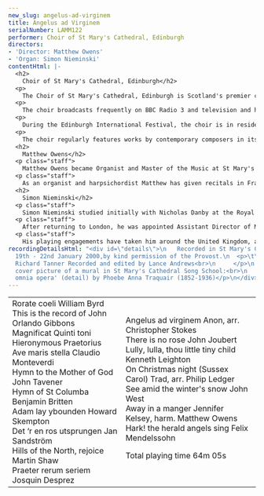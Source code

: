 ```yaml
---
new_slug: angelus-ad-virginem
title: Angelus ad Virginem
serialNumber: LAMM122
performer: Choir of St Mary's Cathedral, Edinburgh
directors:
- 'Director: Matthew Owens'
- 'Organ: Simon Nieminski'
contentHtml: |-
  <h2>
    Choir of St Mary's Cathedral, Edinburgh</h2>
  <p>
    The Choir of St Mary's Cathedral, Edinburgh is Scotland's premier cathedral choir and unique in Scotland, maintaining as it does a daily choral tradition. The choristers are educated at St Mary's Music School, which acts as the choir school for the cathedral, again unique in Scotland. In 1978 St Mary's Cathedral became the first to offer girls scholarships to sing with the boys as trebles. The lay clerks of the choir consist of undergraduate choral scholars reading a diverse range of subjects at Edinburgh University, and more experienced singers.</p>
  <p>
    The choir broadcasts frequently on BBC Radio 3 and television and has made a number of recordings on the Herald, Lammas and Priory labels. It has a busy schedule of concerts, and, in recent years, has worked with the King's Consort, the Scottish Chamber Orchestra, the BBC Scottish Symphony Orchestra, the Scottish Concert Orchestra and the Scottish Early Music Consort. It has toured extensively within recent years; including France in 1994 when the choir received a standing ovation at Notre Dame Cathedral, Paris. In 1996 the choir undertook a tour of English cathedrals and abbeys, where the concert it gave in Westminster Abbey was described in Choir and Organ as "an exquisite performance". In 1997 the Choir toured Holland and America. They also toured Germany with the London Festival Orchestra and took part in the European Festival of Music in Basle, Switzerland.</p>
  <p>
    During the Edinburgh International Festival, the choir is in residence, singing the daily services and broadcasting Choral Evensong on BBC Radio 3. In addition it gives a number of concerts in the Festival Fringe. Highlights in the current season include a performance of Handels Messiah with the BT Scottish Ensemble, a concert with Unique Events as part of the official 2000 Hogmany celebrations and two CD recordings. Plans are in hand for tours to Malta in 2001, Norway in 2002 and the USA in 2003.</p>
  <p>
    The choir regularly features works by contemporary composers in its repertoire: three commissions from Kenneth Leighton, a Scottish premiére of John Tavener's Hymns of Paradise with the London Festival Orchestra, and a commission from Francis Grier, Salve Regina. In November, 1999, the choir gave the first performance of Adam Lay y bounden by Howard Skempton and in August of 2000 will give the first performance of a new work by Francis Jackson. Forthcoming commissions also include Richard Allain, James MacMillan and Swedish composer, Jan Sandström.</p>
  <h2>
    Matthew Owens</h2>
  <p class="staff">
    Matthew Owens became Organist and Master of the Music at St Mary's Cathedral, Edinburgh, in September 1999. He is also Tutor in Organ Studies at the Royal Northern College of Music and Director of the Exon Singers. Born in Manchester in 1971, he studied at Chetham's School of Music and was subsequently Organ Scholar at The Queen's College, Oxford from where he graduated with honours in music and made his recording debut as a conductor at the age of 21. He then studied at the Royal Northern College of Music, and in 1994 received the highest award for performance, the Professional Performance Diploma, with distinction, and won the college Bach prize. He also received a Master's Degree from the University of Manchester. In the same year he took the Associateship and Fellowship diplomas of the Royal College of Organists, winning all the major prizes in both, and was awarded the Silver Medal of The Worshipful Company of Musicians. A Countess of Munster scholarship then enabled Matthew to study with Jacques van Oortmerssen at the Sweelinck Conservatorium in Amsterdam in 1995, when he was also a finalist in the Royal College of Organists Performer of the Year competition. In 1996 he was appointed Sub Organist at Manchester Cathedral and was awarded the W.T. Best Memorial Scholarship by The Worshipful Company of Musicians for further studies on the organ.</p>
  <p class="staff">
    As an organist and harpsichordist Matthew has given recitals in France and Switzerland and throughout the UK, including festival appearances at Newbury, Oxford and Peterborough and at venues such as Westminster Cathedral, St John's Smith Square and the Fairfields Hall, Croydon. As organist to the National Youth Choir of Great Britain, he has given solo performances throughout New Zealand and Australia and was appointed Assistant Conductor of the choir in 1993, becoming Associate Conductor in 1997. As a conductor and organist he has premiered works by leading composers including Richard Allain, George Lloyd, Michael Nyman, Howard Skempton and Giles Swayne.</p>
  <h2>
    Simon Nieminski</h2>
  <p class="staff">
    Simon Nieminski studied initially with Nicholas Danby at the Royal College of Music, where he gained their associate diploma. He was then awarded the Organ Scholarship of Pembroke College, Cambridge. After graduating with honours in music from Cambridge University, he was appointed Organ Scholar of York Minster for two years, during which time he became a Fellow of the Royal College of Organists. He left York to become Assistant Organist of Dundee Cathedral.</p>
  <p class="staff">
    After returning to London, he was appointed Assistant Director of Music at the Priory Church of St Bartholomew the Great, in the City of London, and Organ Tutor at Kingston University. In addition to playing and teaching, he regularly conducted the professional choir of St Bartholomew's, and several other semi-professional choirs. He was appointed to St Mary's Cathedral in October 1998. He also writes reviews and articles on church and organ music, which have been published in Organists Review and the Musical Times.</p>
  <p class="staff">
    His playing engagements have taken him around the United Kingdom, as well as to Sweden, Holland, Germany, and most recently Malta and the USA. He has also taken part in live broadcasts on BBC Radio 3, Radio York and Swedish national radio, and recordings on Radio 4 and three times for the BBC television programme Songs of Praise. In May 2000 he returned to the USA to record the complete Promenades en Provence by Eugène Reuchsel on the Pro Organo label, for the centenary of the composers birth, on the organ of St Louis RC Cathedral, Missouri.</p>
recordingDetailsHtml: "<div id=\"details\">\n   Recorded in St Mary's Cathedral, Edinburgh
  19th - 22nd January 2000,by kind permission of the Provost.\n  <p>\t\tProduced by
  Richard Tanner Recorded and edited by Lance Andrews<br>\n     </p>\n  <p>\n    Front
  cover picture of a mural in St Mary's Cathedral Song School:<br>\n    'Benedicite
  omnia opera' (detail) by Phoebe Anna Traquair (1852-1936)</p>\n</div>"
---
```


<table class="tracktable">
  <tbody>
    <tr>
      <td class="column1">
        <span class="trackname">Rorate coeli </span> <span class="composer">William Byrd</span><br>
        <span class="trackname"> This is the record of John </span> <span class="composer">Orlando Gibbons</span><br>
        <span class="trackname"> Magnificat Quinti toni </span> <span class="composer">Hieronymous Praetorius</span><br>
        <span class="trackname"> Ave maris stella </span> <span class="composer">Claudio Monteverdi</span><br>
        <span class="trackname"> Hymn to the Mother of God </span> <span class="composer">John Tavener</span><br>
        <span class="trackname"> Hymn of St Columba </span> <span class="composer">Benjamin Britten</span><br>
        <span class="trackname"> Adam lay ybounden </span> <span class="composer">Howard Skempton</span><br>
        <span class="trackname"> Det ‘r en ros utsprungen </span> <span class="composer">Jan Sandström</span><br>
        <span class="trackname"> Hills of the North, rejoice </span> <span class="composer">Martin Shaw</span><br>
        <span class="trackname"> Praeter rerum seriem </span> <span class="composer">Josquin Desprez</span>
      </td>
      <td class="column2">
        <span class="trackname">Angelus ad virginem </span> <span class="composer">Anon, arr. Christopher Stokes</span><br>
        <span class="trackname"> There is no rose </span> <span class="composer">John Joubert</span><br>
        <span class="trackname"> Lully, lulla, thou little tiny child </span> <span class="composer">Kenneth Leighton</span><br>
        <span class="trackname"> On Christmas night (Sussex Carol) </span> <span class="composer">Trad, arr. Philip Ledger</span><br>
        <span class="trackname"> See amid the winter's snow </span> <span class="composer">John West</span><br>
        <span class="trackname"> Away in a manger Jennifer Kelsey, harm. </span> <span class="composer">Matthew Owens</span><br>
        <span class="trackname"> Hark! the herald angels sing </span> <span class="composer">Felix Mendelssohn</span>
        <p>
          <span id="playingtime">Total playing time 64m 05s</span></p>
      </td>
    </tr>
  </tbody>
</table>
